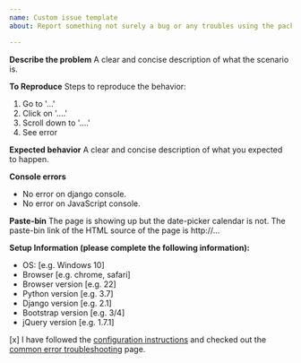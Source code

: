 ```yaml
---
name: Custom issue template
about: Report something not surely a bug or any troubles using the package.

---
```


**Describe the problem**
A clear and concise description of what the scenario is.

**To Reproduce**
Steps to reproduce the behavior:
1. Go to '...'
2. Click on '....'
3. Scroll down to '....'
4. See error

**Expected behavior**
A clear and concise description of what you expected to happen.

**Console errors**
- No error on django console.
- No error on JavaScript console.

**Paste-bin**
The page is showing up but the date-picker calendar is not. The paste-bin link
of the HTML source of the page is http://...

**Setup Information (please complete the following information):**
 - OS: [e.g. Windows 10]
 - Browser [e.g. chrome, safari]
 - Browser version [e.g. 22]
 - Python version [e.g. 3.7]
 - Django version [e.g. 2.1]
 - Bootstrap version [e.g. 3/4]
 - jQuery version [e.g. 1.7.1]

[x] I have followed the [configuration instructions][configuration_page] and checked out the
[common error troubleshooting][troubleshooting_page] page.

[configuration_page]: https://monim67.github.io/django-bootstrap-datepicker-plus/configure/
[troubleshooting_page]: https://django-bootstrap-datepicker-plus.readthedocs.io/en/latest/Troubleshooting.html

